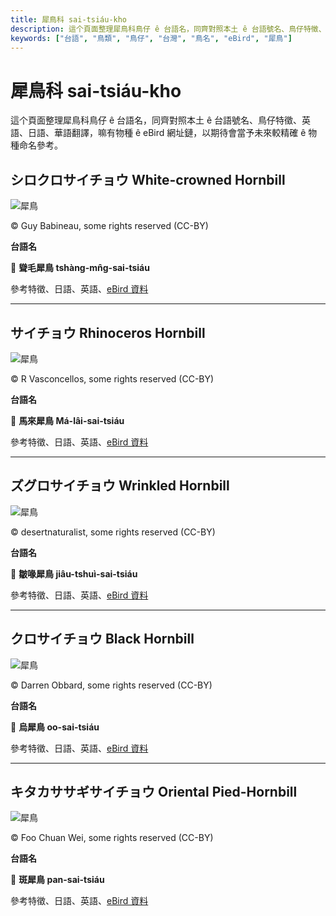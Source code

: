 ```yaml
---
title: 犀鳥科 sai-tsiáu-kho
description: 這个頁面整理犀鳥科鳥仔 ê 台語名，同齊對照本土 ê 台語號名、鳥仔特徵、英語、日語、華語翻譯，嘛有物種 ê eBird 網址鏈，以期待會當予未來較精確 ê 物種命名參考。
keywords: ["台語", "鳥類", "鳥仔", "台灣", "鳥名", "eBird", "犀鳥"]
---
```


# 犀鳥科 sai-tsiáu-kho

這个頁面整理犀鳥科鳥仔 ê 台語名，同齊對照本土 ê 台語號名、鳥仔特徵、英語、日語、華語翻譯，嘛有物種 ê eBird 網址鏈，以期待會當予未來較精確 ê 物種命名參考。

## シロクロサイチョウ White-crowned Hornbill

![犀鳥](https://inaturalist-open-data.s3.amazonaws.com/photos/466332166/medium.jpeg)

© Guy Babineau, some rights reserved (CC-BY)

**台語名**

🎯 **聳毛犀鳥 tshàng-mn̂g-sai-tsiáu**

參考特徵、日語、英語、[eBird 資料](https://ebird.org/species/whchor2)

---

## サイチョウ Rhinoceros Hornbill

![犀鳥](https://inaturalist-open-data.s3.amazonaws.com/photos/462357570/medium.jpg)

© R Vasconcellos, some rights reserved (CC-BY)

**台語名**

🎯 **馬來犀鳥 Má-lâi-sai-tsiáu**

參考特徵、日語、英語、[eBird 資料](https://ebird.org/species/rhihor1)

---

## ズグロサイチョウ Wrinkled Hornbill

![犀鳥](https://inaturalist-open-data.s3.amazonaws.com/photos/228939827/medium.jpg)

© desertnaturalist, some rights reserved (CC-BY)

**台語名**

🎯 **皺喙犀鳥 jiâu-tshuì-sai-tsiáu**

參考特徵、日語、英語、[eBird 資料](https://ebird.org/species/wrihor1)

---

## クロサイチョウ Black Hornbill

![犀鳥](https://inaturalist-open-data.s3.amazonaws.com/photos/260745794/medium.jpeg)

© Darren Obbard, some rights reserved (CC-BY)

**台語名**

🎯 **烏犀鳥 oo-sai-tsiáu**

參考特徵、日語、英語、[eBird 資料](https://ebird.org/species/blahor1)

---

## キタカササギサイチョウ Oriental Pied-Hornbill

![犀鳥](https://inaturalist-open-data.s3.amazonaws.com/photos/466588482/medium.jpg)

© Foo Chuan Wei, some rights reserved (CC-BY)

**台語名**

🎯 **斑犀鳥 pan-sai-tsiáu**

參考特徵、日語、英語、[eBird 資料](https://ebird.org/species/orphor1)
